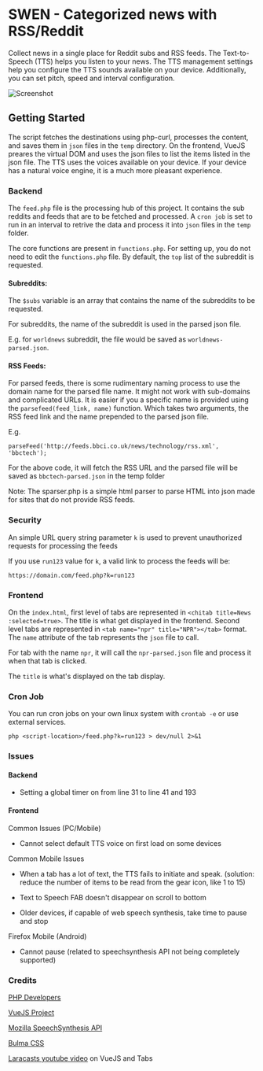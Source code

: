 # SWEN - Categorized news with RSS/Reddit

Collect news in a single place for Reddit subs and RSS feeds. The Text-to-Speech (TTS) helps you listen to your news. The TTS management settings help you configure the TTS sounds available on your device. Additionally, you can set pitch, speed and interval configuration.

![Screenshot]('screenshot.png?raw=true')

## Getting Started

The script fetches the destinations using php-curl, processes the content, and saves them in `json` files in the `temp` directory. On the frontend, VueJS preares the virtual DOM and uses the json files to list the items listed in the json file. The TTS uses the voices available on your device. If your device has a natural voice engine, it is a much more pleasant experience.

### Backend

The `feed.php` file is the processing hub of this project. It contains the sub reddits and feeds that are to be fetched and processed. A `cron job` is set to run in an interval to retrive the data and process it into `json` files in the `temp` folder. 

The core functions are present in `functions.php`. For setting up, you do not need to edit the `functions.php` file. By default, the `top` list of the subreddit is requested. 

#### Subreddits:
The `$subs` variable is an array that contains the name of the subreddits to be requested. 

For subreddits, the name of the subreddit is used in the parsed json file.

E.g. for `worldnews` subreddit, the file would be saved as `worldnews-parsed.json`.

#### RSS Feeds:
For parsed feeds, there is some rudimentary naming process to use the domain name for the parsed file name. It might not work with sub-domains and complicated URLs. It is easier if you a specific name is provided using the `parsefeed(feed_link, name)` function. Which takes two arguments, the RSS feed link and the name prepended to the parsed json file.

E.g.

```
parseFeed('http://feeds.bbci.co.uk/news/technology/rss.xml', 'bbctech');
```

For the above code, it will fetch the RSS URL and the parsed file will be saved as `bbctech-parsed.json` in the temp folder

Note: The sparser.php is a simple html parser to parse HTML into json made for sites that do not provide RSS feeds.

### Security

An simple URL query string parameter `k` is used to prevent unauthorized requests for processing the feeds

If you use `run123` value for `k`, a valid link to process the feeds will be:

```
https://domain.com/feed.php?k=run123
```

### Frontend

On the `index.html`, first level of tabs are represented in `<chitab title=News :selected=true>`. The title is what get displayed in the frontend. Second level tabs are represented in `<tab name="npr" title="NPR"></tab>` format. The `name` attribute of the tab represents the `json` file to call.

For tab with the name `npr`, it will call the `npr-parsed.json` file and process it when that tab is clicked.

The `title` is what's displayed on the tab display.

### Cron Job

You can run cron jobs on your own linux system with `crontab -e` or use external services.
```
php <script-location>/feed.php?k=run123 > dev/null 2>&1
```

### Issues

#### Backend

- Setting a global timer on from line 31 to line 41 and 193

#### Frontend

Common Issues (PC/Mobile)

- Cannot select default TTS voice on first load on some devices

Common Mobile Issues

- When a tab has a lot of text, the TTS fails to initiate and speak. (solution: reduce the number of items to be read from the gear icon, like 1 to 15)

- Text to Speech FAB doesn't disappear on scroll to bottom

- Older devices, if capable of web speech synthesis, take time to pause and stop

Firefox Mobile (Android)

- Cannot pause (related to speechsynthesis API not being completely supported)


### Credits

[PHP Developers](https://www.php.net/)

[VueJS Project](https://vuejs.org/)

[Mozilla SpeechSynthesis API](https://developer.mozilla.org/en-US/docs/Web/API/Window/speechSynthesis)

[Bulma CSS](https://bulma.io/)

[Laracasts youtube video](https://youtu.be/-95jgDDZq3Y) on VueJS and Tabs
